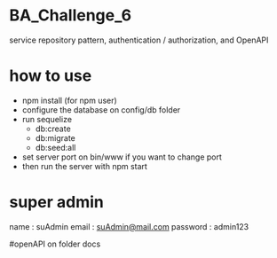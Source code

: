 # BA_Challenge_6
 service repository pattern, authentication / authorization, and OpenAPI

# how to use
 - npm install (for npm user)
 - configure the database on config/db folder
 - run sequelize
   * db:create
   * db:migrate
   * db:seed:all
 - set server port on bin/www if you want to change port
 - then run the server with npm start

# super admin 
 name : suAdmin
 email : suAdmin@mail.com
 password : admin123
 
 #openAPI on folder docs
